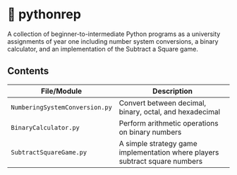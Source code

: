 # 🐍 pythonrep

A collection of beginner-to-intermediate Python programs as a university assignments of year one including number system conversions, a binary calculator, and an implementation of the Subtract a Square game.

##  Contents

| File/Module              | Description |
|--------------------------|-------------|
| `NumberingSystemConversion.py` | Convert between decimal, binary, octal, and hexadecimal |
| `BinaryCalculator.py`        | Perform arithmetic operations on binary numbers |
| `SubtractSquareGame.py`     | A simple strategy game implementation where players subtract square numbers |

>

